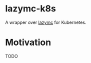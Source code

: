 # lazymc-k8s

A wrapper over [lazymc](https://github.com/timvisee/lazymc) for Kubernetes.

# Motivation

TODO

